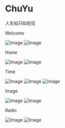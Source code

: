 # ChuYu
人生如只如初见

Welcome

![Image](https://raw.githubusercontent.com/Miaolegemi9527/MarkdownPhotos/master/ChuYu/CYWelcome.gif)   ![Image](https://raw.githubusercontent.com/Miaolegemi9527/MarkdownPhotos/master/ChuYu/CYWelcome1.png)

Home

![Image](https://raw.githubusercontent.com/Miaolegemi9527/MarkdownPhotos/master/ChuYu/CYHome.gif)  ![Image](https://raw.githubusercontent.com/Miaolegemi9527/MarkdownPhotos/master/ChuYu/CYHome.png)

Time

![Image](https://raw.githubusercontent.com/Miaolegemi9527/MarkdownPhotos/master/ChuYu/CYTime.gif)  ![Image](https://raw.githubusercontent.com/Miaolegemi9527/MarkdownPhotos/master/ChuYu/CYTime1.png)  ![Image](https://raw.githubusercontent.com/Miaolegemi9527/MarkdownPhotos/master/ChuYu/CYTime2.png)

Image

![Image](https://raw.githubusercontent.com/Miaolegemi9527/MarkdownPhotos/master/ChuYu/CYImage.gif)  ![Image](https://raw.githubusercontent.com/Miaolegemi9527/MarkdownPhotos/master/ChuYu/CYImage.png)

Radio

![Image](https://raw.githubusercontent.com/Miaolegemi9527/MarkdownPhotos/master/ChuYu/CYRadio.gif)  ![Image](https://raw.githubusercontent.com/Miaolegemi9527/MarkdownPhotos/master/ChuYu/CYRadio2.png)
